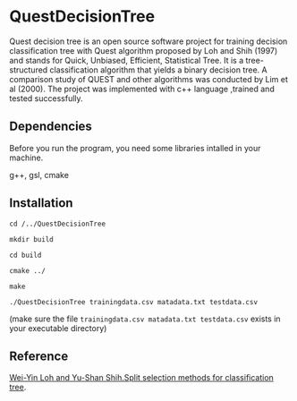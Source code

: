 # QuestDecisionTree 
Quest decision tree is an open source software project for training decision classification tree with Quest
algorithm proposed by Loh and Shih (1997) and stands for Quick, Unbiased, Efficient, Statistical Tree.
It is a tree-structured classification algorithm that yields a binary decision tree. A comparison study of QUEST
and other algorithms was conducted by Lim et al (2000).  The project was implemented with c++ language ,trained and 
tested successfully.

## Dependencies

Before you run the program, you need some libraries intalled in your machine. 

g++,
gsl,
cmake


## Installation

`cd /../QuestDecisionTree`

`mkdir build`

`cd build`

`cmake ../`

`make`

`./QuestDecisionTree trainingdata.csv matadata.txt testdata.csv`

(make sure the file `trainingdata.csv matadata.txt testdata.csv` exists in your executable directory)

## Reference

[Wei-Yin Loh and Yu-Shan Shih.Split selection methods for classification tree](http://web.cs.iastate.edu/~honavar/loh-split.pdf).
